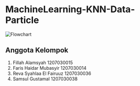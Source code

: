 # MachineLearning-KNN-Data-Particle

![Flowchart](FlowchartKNN.png)
## Anggota Kelompok
1. Fillah Alamsyah 1207030015
2. Faris Haidar Mubasyir 1207030014
3. Reva Syahlaa El Fairuuz 1207030036
4. Samsul Gustamal 1207030038
